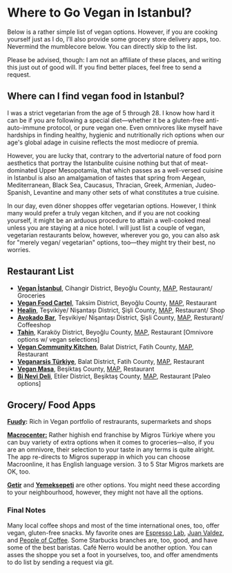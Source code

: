 # Where to Go Vegan in Istanbul?
Below is a rather simple list of vegan options. However, if you are cooking yourself just as I do, I’ll also provide some grocery store delivery apps, too. Nevermind the mumblecore below. You can directly skip to the list. 

Please be advised, though: I am not an affiliate of these places, and writing this just out of good will. If you find better places, feel free to send a request.

## **Where can I find** v**egan food in Istanbul?**

I was a strict vegetarian from the age of 5 through 28. I know how hard it can be if you are following a special diet—whether it be a gluten-free anti-auto-immune protocol, or pure vegan one. Even omnivores like myself have hardships in finding healthy, hygienic and nutritionally rich options when our age's global adage in cuisine reflects the most mediocre of premia.

However, you are lucky that, contrary to the advertorial nature of food porn aesthetics that portray the Istanbulite cuisine nothing but that of meat-dominated Upper Mesopotamia, that which passes as a well-versed cuisine in Istanbul is also an amalgamation of tastes that spring from Aegean, Mediterranean, Black Sea, Caucasus, Thracian, Greek, Armenian, Judeo-Spanish, Levantine and many other sets of what constitutes a true cuisine.

In our day, even döner shoppes offer vegetarian options. However, I think many would prefer a truly vegan kitchen, and if you are not cooking yourself, it might be an arduous procedure to attain a well-cooked meal unless you are staying at a nice hotel. I will just list a couple of vegan, vegetarian restaurants below, however, wherever you go, you can also ask for "merely vegan/ vegetarian" options, too—they might try their best, no worries.

## Restaurant List

 - [**Vegan İstanbul**](https://www.veganistanbul34.com/), Cihangir District, Beyoğlu County, [MAP](https://maps.app.goo.gl/Bz74WT1UX3w6KAk77), Restaurant/ Groceries
 - [**Vegan Food Cartel**](https://www.veganfoodcartel.com/),  Taksim District, Beyoğlu County, [MAP](https://maps.app.goo.gl/qTvUVnBoYEAvWmdQA), Restaurant
 - [**Healin**](https://healinfoods.com/), Teşvikiye/ Nişantaşı District, Şişli County, [MAP](https://maps.app.goo.gl/VJdhrmrdeCgp59jV9), Restaurant/ Shop
 - [**Avokado Bar**](https://www.instagram.com/avokadobar.ist/?hl=en), Teşvikiye/ Nişantaşı District, Şişli County, [MAP](https://maps.app.goo.gl/Ps2J7nUseAwsp7WA7), Resturant/ Coffeeshop
 - [**Tahin**](https://tahin.com.tr/), Karaköy District, Beyoğlu County, [MAP](https://maps.app.goo.gl/32booR75FszLdyRC8), Restaurant \[Omnivore options w/ vegan selections\]
 - [**Vegan Community Kitchen**](https://www.instagram.com/community_kitchen/?hl=en), Balat District, Fatih County, [MAP](https://maps.app.goo.gl/v9VpZkYikEcQJAxz9), Restaurant
 - [**Veganarsis Türkiye**](https://www.instagram.com/veganarsistt/), Balat District, Fatih County, [MAP](https://maps.app.goo.gl/ARrxUiEZtpnVHNrz7), Restaurant
 - [**Vegan Masa**](https://www.instagram.com/veganmasa/), Beşiktaş County, [MAP](https://maps.app.goo.gl/uL5GGo4NoPj1nVQ17), Restaurant
 - [**Bi Nevi Deli**](https://binevideli.com/), Etiler District, Beşiktaş County, [MAP](https://maps.app.goo.gl/Qwspf6Ra3mLjmg9Y6), Restaurant \[Paleo options\]
## **Grocery/ Food Apps**

[**Fuudy**](https://fuudy.co/)**:** Rich in Vegan portfolio of restraurants, supermarkets and shops

[**Macrocenter:**](https://www.macrocenter.com.tr/) Rather highish end franchise by Migros Türkiye where you can buy variety of extra options when it comes to groceries—also, if you are an omnivore, their selection to your taste in any terms is quite alright. The app re-directs to Migros superapp in which you can choose Macroonline, it has English language version. 3 to 5 Star Migros markets are OK, too.

[**Getir**](https://getir.com/) and [**Yemeksepeti**](https://www.yemeksepeti.com/) are other options. You might need these according to your neighbourhood, however, they might not have all the options.

### Final Notes

Many local coffee shops and most of the time international ones, too, offer vegan, gluten-free snacks. My favorite ones are [Espresso Lab](https://en.espressolab.com/), [Juan Valdez](https://www.juanvaldezcoffee.com.tr/), and [People of Coffee](https://www.peopleofcoffee.com.tr/). Some Starbucks branches are, too, good, and have some of the best baristas. Café Nerro would be another option. You can asses the shoppe you set a foot in yourselves, too, and offer amendments to do list by sending a request via git.
